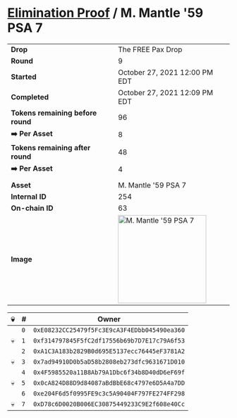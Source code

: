 # [Elimination Proof](./readme.md) / M. Mantle &#039;59 PSA 7

|||
|---|---|
| **Drop** | The FREE Pax Drop |
| **Round** | 9 |
| **Started** | October 27, 2021 12:00 PM EDT |
| **Completed** | October 27, 2021 12:09 PM EDT |
| **Tokens remaining before round** | 96 |
| **➡️ Per Asset** | 8 |
| **Tokens remaining after round** | 48 |
| **➡️ Per Asset** | 4 |
| | |
| **Asset** | M. Mantle &#039;59 PSA 7 |
| **Internal ID** | 254 |
| **On-chain ID** | 63 |
| **Image** | <img src="https://tcdn.blokpax.com/94aa4804-2e2c-4fe2-87c3-5e5505943cd9/282e4c48f373464812d9b17f1ddea9ee6feb72088aed819510eec2c1959507c9.jpg" height="200" alt="M. Mantle &#039;59 PSA 7" /> |


| 💀 | # | Owner |
| --- | --- | --- |
|  | `0` | `0xE08232CC25479f5Fc3E9cA3F4EDbb045490ea360` |
| 💀 | `1` | `0xf314797845F5fC2df17556b69b7D7E17c79A6f53` |
|  | `2` | `0xA1C3A183b2829B0d695E5137ecc76445eF3781A2` |
| 💀 | `3` | `0x7ad94910D0b5aD58b2808eb273dfc9631671D010` |
|  | `4` | `0x4F5985520a11B8Ab79A1Dbc6f34b8D40dD6eF69f` |
| 💀 | `5` | `0x0cA824D88D9d84087aBdBbE68c4797e6D5A4a7DD` |
|  | `6` | `0xe204F6d5f0995FE9c3c5A90404F797FE274FF298` |
| 💀 | `7` | `0xD78c6D0020B006EC30875449233C9E2f608e40Cc` |
